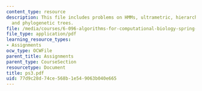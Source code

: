 ```yaml
---
content_type: resource
description: This file includes problems on HMMs, ultrametric, hierarchical clustering,
  and phylogenetic trees.
file: /media/courses/6-096-algorithms-for-computational-biology-spring-2005/77d9c28d74ce568b1e549063b040e665_ps3.pdf
file_type: application/pdf
learning_resource_types:
- Assignments
ocw_type: OCWFile
parent_title: Assignments
parent_type: CourseSection
resourcetype: Document
title: ps3.pdf
uid: 77d9c28d-74ce-568b-1e54-9063b040e665
---
```

